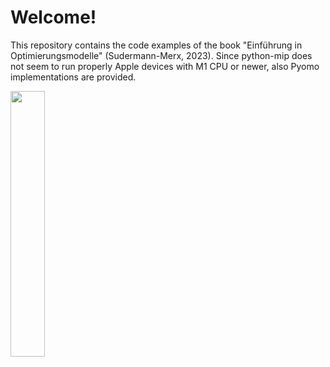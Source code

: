 # Welcome!
This repository contains the code examples of the book "Einführung in Optimierungsmodelle" (Sudermann-Merx, 2023). Since python-mip does not seem to run properly Apple devices with M1 CPU or newer, also Pyomo implementations are provided.

<img src="https://github.com/spiralulam/intro_opt_models/assets/45530936/b7b915bf-fc19-4ae1-98d3-8801c3c730fc" width=33% height=33%>

